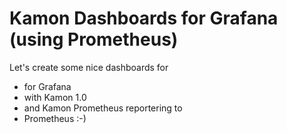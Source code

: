 # Kamon Dashboards for Grafana (using Prometheus)

Let's create some nice dashboards for

- for Grafana
- with Kamon 1.0
- and Kamon Prometheus reportering to
- Prometheus :-)
